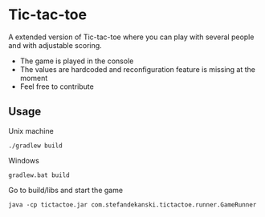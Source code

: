 Tic-tac-toe
==========

A extended version of Tic-tac-toe where you can play with several people and with adjustable scoring.
- The game is played in the console
- The values are hardcoded and reconfiguration feature is missing at the moment
- Feel free to contribute

Usage
-----

Unix machine
```
./gradlew build
```
Windows
```
gradlew.bat build
```


Go to build/libs and start the game

```
java -cp tictactoe.jar com.stefandekanski.tictactoe.runner.GameRunner
```
